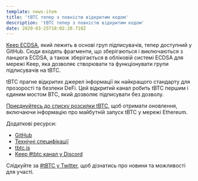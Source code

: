 ```yaml
---
template: news-item
title: 'tBTC тепер з повністю відкритим кодом'
description: 'tBTC тепер з повністю відкритим кодом'
date: 2020-03-25T18:02:20.718Z
---
```

<!---
#  translator: Dmytro#5586

#  url: https://medium.com/@hardcorecoin/tbtc-%D1%82%D0%B5%D0%BF%D0%B5%D1%80-%D0%B7-%D0%BF%D0%BE%D0%B2%D0%BD%D1%96%D1%81%D1%82%D1%8E-%D0%B2%D1%96%D0%B4%D0%BA%D1%80%D0%B8%D1%82%D0%B8%D0%BC-%D0%BA%D0%BE%D0%B4%D0%BE%D0%BC-e3033927eb2

#  submission url: https://discordapp.com/channels/590951101600235531/701767679102550016/737411932608266261

----------

translated title: tBTC is now fully open source
match with: tBTC Is Now Fully Open-Sourced
confidence (0-1): 0.9333333333333333

-->
[Keep ECDSA](https://github.com/keep-network/keep-ecdsa), який лежить в основі груп підписувачів, тепер доступний у GitHub. Сюди входять фрагменти, що зберігаються і виключаються з ланцюга ECDSA, а також зберігається в обліковій системі ECDSA для мережі Keep, яка дозволяє створювати та функціонувати групи підписувачів на tBTC.

tBTC прагне відкритих джерел інформації як найкращого стандарту для прозорості та безпеки DeFi. Цей відкритий канал робить tBTC першим і єдиним мостом BTC, який дозволяє підписувати без дозволу.

[Приєднуйтесь до списку розсилки tBTC](https://tbtc.network/#mailing-list), щоб отримати оновлення, включаючи інформацію про майбутній запуск tBTC у мережі Ethereum.

Додаткові ресурси:

*   [GitHub](https://github.com/keep-network/tbtc)
*   [Технічні специфікації](https://docs.keep.network/tbtc/index.pdf)
*   [tbtc.js](https://tbtc.network/news/2020-02-14-announcing-tbtc-js)
*   [Keep #tbtc канал у Discord](https://chat.tbtc.network/)

Слідкуйте за [#tBTC у Twitter](https://twitter.com/hashtag/tBTC), щоб дізнатись про новини та можливості для участі.